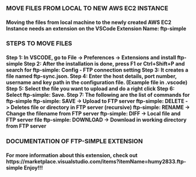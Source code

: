 <!DOCTYPE=html>
<body>
  <h3> MOVE FILES FROM LOCAL TO NEW AWS EC2 INSTANCE </h3>
  <h4>
    Moving the files from local machine to the newly created AWS EC2 Instance needs an extension on the VSCode
    Extension Name: ftp-simple
  </h4>
  
  <h3> STEPS TO MOVE FILES </h3>
  <h4>
    Step 1: In VSCODE, go to File -> Preferences -> Extensions and install ftp-simple
    Step 2: After the installation is done, press F1 or Ctrl+Shift+P and search for ftp-simple: Config - FTP connection setting
    Step 3: It creates a file named ftp-sync.json. 
    Step 4: Enter the host details, port number, username and key path in the configuration file. (Example file in .vscode)
    Step 5: Select the file you want to upload and do a right click
    Step 6: Select ftp-simple: Save.
    Step 7: The following are the list of commands for ftp-simple
            ftp-simple: SAVE     ->  Upload to FTP server
            ftp-simple: DELETE   ->  Deletes file or directory in FTP server (recursive)
            ftp-simple: RENAME   ->  Change the filename from FTP server
            ftp-simple: DIFF     ->  Local file and FTP server file
            ftp-simple: DOWNLOAD ->  Download in working directory from FTP server 
    
  </h4>

  <h3> DOCUMENTATION OF FTP-SIMPLE EXTENSION </h3>
  <h4>
    For more information about this extension, check out https://marketplace.visualstudio.com/items?itemName=humy2833.ftp-simple 
    Enjoy!!!
  <h4>
   
